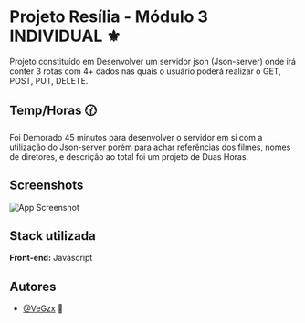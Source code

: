 
# Projeto Resília - Módulo 3 INDIVIDUAL ⚜️

Projeto constituído em Desenvolver um servidor json (Json-server) onde
irá conter 3 rotas com 4+ dados nas quais o
usuário poderá realizar o GET, POST, PUT,
DELETE.


 ## Temp/Horas 🕜 

Foi Demorado 45 minutos para desenvolver o servidor em si com a utilização do Json-server
porém para achar referências dos filmes, nomes de diretores, e descrição ao total foi um projeto
de Duas Horas.


## Screenshots

![App Screenshot](https://prnt.sc/4rkdf51denAJ)


## Stack utilizada

**Front-end:** Javascript 




## Autores

- [@VeGzx](https://github.com/VeGzx) 🤍

